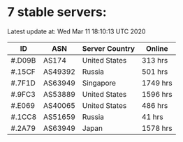 # 7 stable servers:

Latest update at: Wed Mar 11 18:10:13 UTC 2020

| ID | ASN | Server Country | Online |
| -- | --- | -------------- | ------ |
| #.D09B | AS174 | United States | 313 hrs |
| #.15CF | AS49392 | Russia | 501 hrs |
| #.7F1D | AS63949 | Singapore | 1749 hrs |
| #.9FC3 | AS53889 | United States | 1596 hrs |
| #.E069 | AS40065 | United States | 486 hrs |
| #.1CC8 | AS51659 | Russia | 41 hrs |
| #.2A79 | AS63949 | Japan | 1578 hrs |

